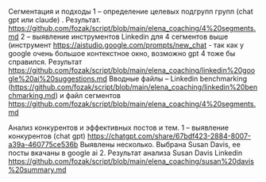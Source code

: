 Сегментация и подходы
1 – определение целевых подгрупп групп  (chat gpt или claude) . Результат. 
https://github.com/fozak/script/blob/main/elena_coaching/4%20segments.md
2 – выявление инструментов Linkedin для 4 сегментов выше (инструмент https://aistudio.google.com/prompts/new_chat - так как у google очень большое контекстное окно, возможно gpt 4 тоже бы справился. Результат
https://github.com/fozak/script/blob/main/elena_coaching/linkedin%20google%20ai%20suggestions.md 
Вводные файлы – Linkedin benchmarking (https://github.com/fozak/script/blob/main/elena_coaching/linkedin%20benchmarking.md) и файл сегментов https://github.com/fozak/script/blob/main/elena_coaching/4%20segments.md


Анализ конкурентов и эффективных постов и тем. 
1 – выявление конкурентов (chat gpt)  https://chatgpt.com/share/67bdf423-2884-8007-a39a-460775ce536b
Выявлены несколько. Выбрана Susan Davis, ее посты вкачаны в google ai
2. Результат анализа Susan Davis Linkedin
https://github.com/fozak/script/blob/main/elena_coaching/susan%20davis%20summary.md
